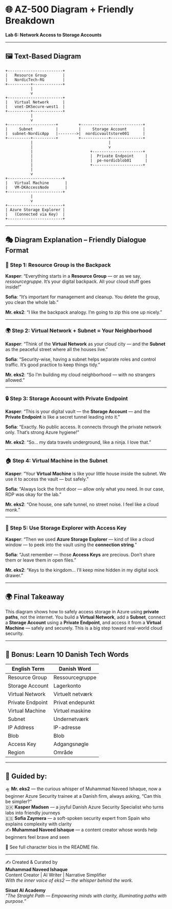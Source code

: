 # 🌐 AZ-500 Diagram + Friendly Breakdown  
**Lab 6: Network Access to Storage Accounts**

---

## 🖼️ Text-Based Diagram

```
+------------------------+
|   Resource Group       |
|   NordicTech-RG        |
+----------+-------------+
           |
           v
+------------------------+
|   Virtual Network      |
|   vnet-DKSecure-west1  |
+----------+-------------+
           |
           v
+---------------------+         +---------------------------+
|     Subnet          |         |     Storage Account       |
|  subnet-NordicApp   |-------->|  nordicvaultstore001      |
+----------+----------+         +------------+--------------+
           |                                 |
           |                                 v
           |                         +----------------------+
           |                         |  Private Endpoint     |
           |                         |  pe-nordicblob01      |
           |                         +----------------------+
           |
           v
+------------------------+
|   Virtual Machine       |
|   VM-DKAccessNode       |
+------------------------+
           |
           v
+------------------------+
| Azure Storage Explorer |
|   (Connected via Key)  |
+------------------------+
```

---

## 🎭 Diagram Explanation – Friendly Dialogue Format

### 🧺 Step 1: **Resource Group** is the Backpack

**Kasper**: “Everything starts in a **Resource Group** — or as we say, *ressourcegruppe*. It’s your digital backpack. All your cloud stuff goes inside!”

**Sofia**: “It’s important for management and cleanup. You delete the group, you clean the whole lab.”

**Mr. eks2**: “I like the backpack analogy. I’m going to zip this one up nicely.”

---

### 🌍 Step 2: **Virtual Network** + **Subnet** = Your Neighborhood

**Kasper**: “Think of the **Virtual Network** as your cloud city — and the **Subnet** as the peaceful street where all the houses live.”

**Sofia**: “Security-wise, having a subnet helps separate roles and control traffic. It’s good practice to keep things tidy.”

**Mr. eks2**: “So I’m building my cloud neighborhood — with no strangers allowed.”

---

### 🔒 Step 3: **Storage Account** with **Private Endpoint**

**Kasper**: “This is your digital vault — the **Storage Account** — and the **Private Endpoint** is like a secret tunnel leading into it.”

**Sofia**: “Exactly. No public access. It connects through the private network only. That’s strong Azure hygiene!”

**Mr. eks2**: “So… my data travels underground, like a ninja. I love that.”

---

### 🏠 Step 4: **Virtual Machine** in the Subnet

**Kasper**: “Your **Virtual Machine** is like your little house inside the subnet. We use it to access the vault — but safely.”

**Sofia**: “Always lock the front door — allow only what you need. In our case, RDP was okay for the lab.”

**Mr. eks2**: “One house, one safe tunnel, no street noise. I feel like a cloud monk.”

---

### 🔑 Step 5: Use **Storage Explorer** with **Access Key**

**Kasper**: “Then we used **Azure Storage Explorer** — kind of like a cloud window — to peek into the vault using the **connection string**.”

**Sofia**: “Just remember — those **Access Keys** are precious. Don’t share them or leave them in open files.”

**Mr. eks2**: “Keys to the kingdom… I’ll keep mine hidden in my digital sock drawer.”

---

## 🌍 Final Takeaway

This diagram shows how to safely access storage in Azure using **private paths**, not the internet. You build a **Virtual Network**, add a **Subnet**, connect a **Storage Account** using a **Private Endpoint**, and access it from a **Virtual Machine** — safely and securely. This is a big step toward real-world cloud security.

---

## 📘 Bonus: Learn 10 Danish Tech Words

| English Term         | Danish Word           |
|----------------------|------------------------|
| Resource Group       | Ressourcegruppe        |
| Storage Account      | Lagerkonto             |
| Virtual Network      | Virtuelt netværk       |
| Private Endpoint     | Privat endepunkt       |
| Virtual Machine      | Virtuel maskine        |
| Subnet               | Undernetværk           |
| IP Address           | IP-adresse             |
| Blob                 | Blob                   |
| Access Key           | Adgangsnøgle           |
| Region               | Område                 |

---

## 🧾 Guided by:  
🛸 **Mr. eks2** — the curious whisper of Muhammad Naveed Ishaque, now a beginner Azure Security trainee at a Danish firm, always asking, “Can this be simpler?”  
🇩🇰 **Kasper Madsen** — a joyful Danish Azure Security Specialist who turns labs into friendly journeys  
🇪🇸 **Sofia Zaymera** — a soft-spoken security expert from Spain who explains complexity with clarity  
✍️ **Muhammad Naveed Ishaque** — a content creator whose words help beginners feel brave and seen  

🔎 See full character bios in the README file.

---

✍️ Created & Curated by  
**Muhammad Naveed Ishaque**  
Content Creator | AI Writer | Narrative Simplifier  
_With the inner voice of eks2 — the whisper behind the work._  

**Siraat AI Academy**  
_“The Straight Path — Empowering minds with clarity, illuminating paths with purpose.”_
